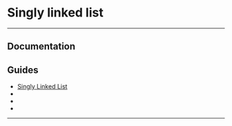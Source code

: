 Singly linked list
=======================



-----------------------------------------------------------------------------------------------------

Documentation
---------


Guides 
------

- [Singly Linked List](https://www.geeksforgeeks.org/data-structures/linked-list/singly-linked-list/)
- []()
- []()
- []()


-----------------------------------------------------------------------------------------------------